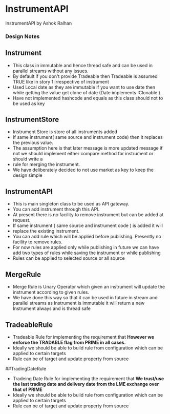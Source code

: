 # InstrumentAPI

InstrumentAPI by Ashok Ralhan

### Design Notes

## Instrument
 * This class in immutable and hence thread safe and can be used in parallel streams without any issues.
 * By default if you don't provide Tradeable then Tradeable is assumed TRUE like in story 1 irrespective of instrument
 * Used Local date as they are immutable if you want to use date then while getting the value get clone of date (Date implements IClonable )
 * Have not implemented hashcode and equals as this class should not to be used as key
 
 ## InstrumentStore
 * Instrument Store is store of all instruments added
 * If same instrument( same source and instrument code) then it replaces the previous value.
 * The assumption here is that later message is more updated message if not we should implement either compare method for instrument or should write a
 * rule for merging the instrument.
 * We have deliberately decided to not use market as key to keep the design simple
 
 ## InstrumentAPI
 * This is main singleton class to be used as API gateway.
 * You can add instrument through this API.
 * At present there is no facility to remove instrument but can be added at request.
 * If same instrument ( same source and instrument code ) is added it will
 * replace the existing instrument.
 * You can add rule which will be applied before publishing. Presently no facility to remove rules.
 * For now rules are applied only while publishing in future we can have add two types of rules while saving the instrument or while publishing
 * Rules can be applied to selected source or all source

## MergeRule
 * Merge Rule is Unary Operator which given an instrument will update the instrument according to given rules.
 * We have done this way so that it can be used in future in stream and parallel streams as Instrument is immutable it will return a new Instrument always and is thread safe
 
## TradeableRule
 * Tradeable Rule for implementing the requirement that <b>However we enforce the TRADABLE flag from PRIME in all cases.</b>
 * Ideally we should be able to build rule from configuration which can be applied to certain targets
 * Rule can be of target and update property from source
 
 ##TradingDateRule
 * Tradeing Date Rule for implementing the requirement that <b>We trust/use the last trading date and delivery date from the LME exchange over that of PRIME</b>
 * Ideally we should be able to build rule from configuration which can be applied to certain targets
 * Rule can be of target and update property from source